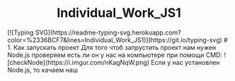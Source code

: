 <h1 align="center">Individual_Work_JS1</h1>
[![Typing SVG](https://readme-typing-svg.herokuapp.com?color=%2336BCF7&lines=Individual_Work_JS1)](https://git.io/typing-svg)
# 1. Как запускать проект
Для того чтоб запрустить проект нам нужен Node.js
проверяем есть ли он у нас на компьютере при помощи CMD:
![checkNode](https://i.imgur.com/nKagNqW.png)
Если у нас установлен Node.js,  то качаем наш
